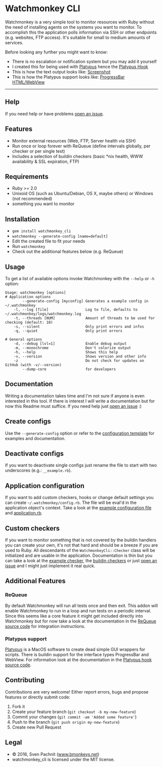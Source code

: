 # Watchmonkey CLI

Watchmonkey is a very simple tool to monitor resources with Ruby without the need of installing agents on the systems you want to monitor. To accomplish this the application polls information via SSH or other endpoints (e.g. websites, FTP access). It's suitable for small to medium amounts of services.

Before looking any further you might want to know:

  * There is no escalation or notification system but you may add it yourself
  * I created this for being used with [Platypus](http://sveinbjorn.org/platypus) hence the [Platypus Hook](https://github.com/2called-chaos/watchmonkey_cli/blob/master/lib/watchmonkey_cli/hooks/platypus.rb)
  * This is how the text output looks like: [Screenshot](http://imgur.com/8yLYnKb)
  * This is how the Platypus support looks like: [ProgressBar](http://imgur.com/Vd8ZD7A) [HTML/WebView](http://imgur.com/5FwmWFZ)

---

## Help
If you need help or have problems [open an issue](https://github.com/2called-chaos/watchmonkey_cli/issues/new).


## Features
  * Monitor external resources (Web, FTP, Server health via SSH)
  * Run once or loop forever with ReQueue (define intervals globally, per checker or per single test)
  * Includes a selection of buildin checkers (basic *nix health, WWW availability & SSL expiration, FTP)


## Requirements
  * Ruby >= 2.0
  * Unixoid OS (such as Ubuntu/Debian, OS X, maybe others) or Windows (not recommended)
  * something you want to monitor


## Installation
  * `gem install watchmonkey_cli`
  * `watchmonkey --generate-config [name=default]`
  * Edit the created file to fit your needs
  * Run `watchmonkey`
  * Check out the additional features below (e.g. ReQueue)


## Usage
To get a list of available options invoke Watchmonkey with the `--help` or `-h` option:

    Usage: watchmonkey [options]
    # Application options
            --generate-config [myconfig] Generates a example config in ~/.watchmonkey
        -l, --log [file]                 Log to file, defaults to ~/.watchmonkey/logs/watchmonkey.log
        -t, --threads [NUM]              Amount of threads to be used for checking (default: 10)
        -s, --silent                     Only print errors and infos
        -q, --quiet                      Only print errors

    # General options
        -d, --debug [lvl=1]              Enable debug output
        -m, --monochrome                 Don't colorize output
        -h, --help                       Shows this help
        -v, --version                    Shows version and other info
        -z                               Do not check for updates on GitHub (with -v/--version)
            --dump-core                  for developers


## Documentation
Writing a documentation takes time and I'm not sure if anyone is even interested in this tool. If there is interest I will write a documentation but for now this Readme must suffice. If you need help just [open an issue](https://github.com/2called-chaos/watchmonkey_cli/issues/new) :)


## Create configs
Use the `--generate-config` option or refer to the [configuration template](https://github.com/2called-chaos/watchmonkey_cli/blob/master/lib/watchmonkey_cli/application/configuration.tpl) for examples and documentation.


## Deactivate configs
If you want to deactivate single configs just rename the file to start with two underscores (e.g.: `__example.rb`).


## Application configuration
If you want to add custom checkers, hooks or change default settings you can create `~/.watchmonkey/config.rb`. The file will be eval'd in the application object's context. Take a look at the [example configuration file](https://github.com/2called-chaos/watchmonkey_cli/blob/master/doc/config_example.rb) and [application.rb](https://github.com/2called-chaos/watchmonkey_cli/blob/master/lib/watchmonkey_cli/application.rb).


## Custom checkers
If you want to monitor something that is not covered by the buildin handlers you can create your own, it's not that hard and should be a breeze if you are used to Ruby. All descendants of the `WatchmonkeyCli::Checker` class will be initialized and are usable in the application. Documentation is thin but you can take a look at the [example checker](https://github.com/2called-chaos/watchmonkey_cli/blob/master/doc/checker_example.rb), the [buildin checkers](https://github.com/2called-chaos/watchmonkey_cli/tree/master/lib/watchmonkey_cli/checkers) or just [open an issue](https://github.com/2called-chaos/watchmonkey_cli/issues/new) and I might just implement it real quick.


## Additional Features

### ReQueue
By default Watchmonkey will run all tests once and then exit. This addon will enable Watchmonkey to run in a loop and run tests on a periodic interval.
Since this seems like a core feature it might get included directly into Watchmonkey but for now take a look at the documentation in the [ReQueue source code](https://github.com/2called-chaos/watchmonkey_cli/blob/master/lib/watchmonkey_cli/hooks/requeue.rb) for integration instructions.

### Platypus support
[Platypus](http://sveinbjorn.org/platypus) is a MacOS software to create dead simple GUI wrappers for scripts. There is buildin support for the interface types ProgressBar and WebView. For information look at the documentation in the [Platypus hook source code](https://github.com/2called-chaos/watchmonkey_cli/blob/master/lib/watchmonkey_cli/hooks/platypus.rb).


## Contributing
  Contributions are very welcome! Either report errors, bugs and propose features or directly submit code:

  1. Fork it
  2. Create your feature branch (`git checkout -b my-new-feature`)
  3. Commit your changes (`git commit -am 'Added some feature'`)
  4. Push to the branch (`git push origin my-new-feature`)
  5. Create new Pull Request


## Legal
* © 2016, Sven Pachnit (www.bmonkeys.net)
* watchmonkey_cli is licensed under the MIT license.
